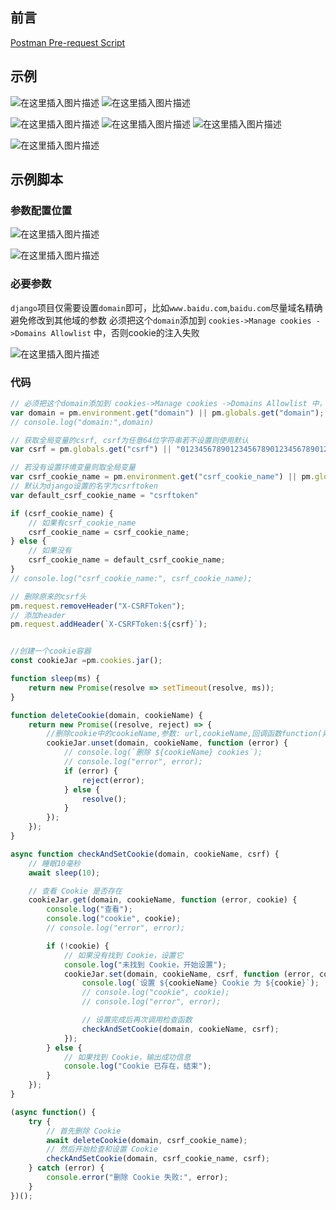 
## 前言

[Postman Pre-request Script](https://blog.csdn.net/m0_69082030/article/details/141070240?spm=1001.2014.3001.5501)

## 示例






![在这里插入图片描述](https://i-blog.csdnimg.cn/direct/ff07d60f792748f3a254d45ab8daf250.png)
![在这里插入图片描述](https://i-blog.csdnimg.cn/direct/1e58ee30bed94fd0b1528c69299c5795.png)

![在这里插入图片描述](https://i-blog.csdnimg.cn/direct/2cdad0d7bd274bec851151a4cb4139ca.png)
![在这里插入图片描述](https://i-blog.csdnimg.cn/direct/0a11e07b0bad4dc3ade25dd7ea6b5f5b.png)
![在这里插入图片描述](https://i-blog.csdnimg.cn/direct/89eb299c7d114d01b74c75867da1b167.png)


![在这里插入图片描述](https://i-blog.csdnimg.cn/direct/2eda65d774494aa7b5a231a3c7ddec96.png)





## 示例脚本

### 参数配置位置
![在这里插入图片描述](https://i-blog.csdnimg.cn/direct/6dc3bf47852b4d34b1bf493e2fc4944c.png)


![在这里插入图片描述](https://i-blog.csdnimg.cn/direct/272e3daf0b6442d8aee44d4194558491.png)



### 必要参数
`django`项目仅需要设置`domain`即可，比如`www.baidu.com`,`baidu.com`尽量域名精确避免修改到其他域的参数
必须把这个`domain`添加到 `cookies->Manage cookies ->Domains Allowlist` 中，否则cookie的注入失败

![在这里插入图片描述](https://i-blog.csdnimg.cn/direct/e9674625025a4294a19f45523903940b.png)


### 代码

```javascript
// 必须把这个domain添加到 cookies->Manage cookies ->Domains Allowlist 中，否则cookie的注入失败
var domain = pm.environment.get("domain") || pm.globals.get("domain");
// console.log("domain:",domain)

// 获取全局变量的csrf, csrf为任意64位字符串若不设置则使用默认
var csrf = pm.globals.get("csrf") || "0123456789012345678901234567890123456789012345678901234567891234";

// 若没有设置环境变量则取全局变量
var csrf_cookie_name = pm.environment.get("csrf_cookie_name") || pm.globals.get("csrf_cookie_name")
// 默认为django设置的名字为csrftoken
var default_csrf_cookie_name = "csrftoken"

if (csrf_cookie_name) {
    // 如果有csrf_cookie_name
    csrf_cookie_name = csrf_cookie_name;
} else {
    // 如果没有
    csrf_cookie_name = default_csrf_cookie_name;
}
// console.log("csrf_cookie_name:", csrf_cookie_name);

// 删除原来的csrf头
pm.request.removeHeader("X-CSRFToken");
// 添加header
pm.request.addHeader(`X-CSRFToken:${csrf}`);


//创建一个cookie容器
const cookieJar =pm.cookies.jar();

function sleep(ms) {
    return new Promise(resolve => setTimeout(resolve, ms));
}

function deleteCookie(domain, cookieName) {
    return new Promise((resolve, reject) => {
        //删除cookie中的cookieName,参数: url,cookieName,回调函数function(异常)
        cookieJar.unset(domain, cookieName, function (error) {
            // console.log(`删除 ${cookieName} cookies`);
            // console.log("error", error);
            if (error) {
                reject(error);
            } else {
                resolve();
            }
        });
    });
}

async function checkAndSetCookie(domain, cookieName, csrf) {
    // 睡眠10毫秒
    await sleep(10);

    // 查看 Cookie 是否存在
    cookieJar.get(domain, cookieName, function (error, cookie) {
        console.log("查看");
        console.log("cookie", cookie);
        // console.log("error", error);

        if (!cookie) {
            // 如果没有找到 Cookie，设置它
            console.log("未找到 Cookie，开始设置");
            cookieJar.set(domain, cookieName, csrf, function (error, cookie) {
                console.log(`设置 ${cookieName} Cookie 为 ${cookie}`);
                // console.log("cookie", cookie);
                // console.log("error", error);

                // 设置完成后再次调用检查函数
                checkAndSetCookie(domain, cookieName, csrf);
            });
        } else {
            // 如果找到 Cookie，输出成功信息
            console.log("Cookie 已存在，结束");
        }
    });
}

(async function() {
    try {
        // 首先删除 Cookie
        await deleteCookie(domain, csrf_cookie_name);
        // 然后开始检查和设置 Cookie
        checkAndSetCookie(domain, csrf_cookie_name, csrf);
    } catch (error) {
        console.error("删除 Cookie 失败:", error);
    }
})();
```

